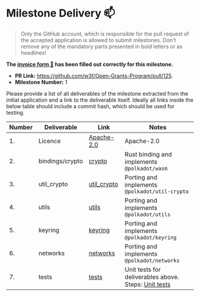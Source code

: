 # Milestone Delivery :mailbox:

> Only the GitHub account, which is responsible for the pull request of the accepted application is allowed to submit milestones. Don't remove any of the mandatory parts presented in bold letters or as headlines!

**The [invoice form :pencil:](https://forms.gle/8Wx7nxtq8fKrsuEz8) has been filled out correctly for this milestone.**

- **PR Link:** https://github.com/w3f/Open-Grants-Program/pull/125.
- **Milestone Number:** 1

Please provide a list of all deliverables of the milestone extracted from the initial application and a link to the deliverable itself. Ideally all links inside the below table should include a commit hash, which should be used for testing.

| Number | Deliverable     | Link                                                                               | Notes                                                                                                        |
| ------ | --------------- | ---------------------------------------------------------------------------------- | ------------------------------------------------------------------------------------------------------------ |
| 1.     | Licence         | [Apache-2.0](https://github.com/Pocket4D/Polkadot-Dart/blob/main/LICENSE)          | Apache-2.0                                                                                                   |
| 2.     | bindings/crypto | [crypto](https://github.com/Pocket4D/Polkadot-Dart/tree/main/lib/crypto)           | Rust binding and implements `@polkadot/wasm`                                                                 |
| 3.     | util_crypto     | [util_crypto](https://github.com/Pocket4D/Polkadot-Dart/tree/main/lib/util_crypto) | Porting and implements `@polkadot/util-crypto`                                                               |
| 4.     | utils           | [utils](https://github.com/Pocket4D/Polkadot-Dart/tree/main/lib/utils)             | Porting and implements `@polkadot/utils`                                                                     |
| 5.     | keyring         | [keyring](https://github.com/Pocket4D/Polkadot-Dart/tree/main/lib/keyring)         | Porting and implements `@polkadot/keyring`                                                                   |
| 6.     | networks        | [networks](https://github.com/Pocket4D/Polkadot-Dart/tree/main/lib/networks)       | Porting and implements `@polkadot/networks`                                                                  |
| 7.     | tests           | [tests](https://github.com/Pocket4D/Polkadot-Dart/tree/main/test)                  | Unit tests for deliverables above. Steps: [Unit tests](https://github.com/Pocket4D/Polkadot-Dart#unit-tests) |
